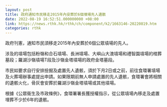 ```yaml
---
layout: post
title: 政府通知市民移走2015年內安葬於6個墳場先人遺骸
date: 2022-08-19 16:52:51.000000000 +08:00
link: https://news.rthk.hk/rthk/ch/component/k2/1663146-20220819.htm
categories: rthk
---
```


政府刊憲，通知市民須移走2015年內安葬於6個公眾墳場的先人。

涉及的墳場包括粉嶺和合石墳場、長洲墳場、大嶼山大澳墳場和禮智園墳場的棺葬墓段；羅湖沙嶺墳場T段及沙嶺金塔墳場的政府金塔墓段。

市民如要求自行安排撿掘及處置先人遺骸，須於下月2日或之前，前往食環署墳場及火葬場辦事處提出申請。如果限期前無人申請處置的先人遺骸，食環署會將相關的遺骸火化，骨灰會安葬於羅湖沙嶺金塔墳場或其他墳場。 

根據《公眾衞生及市政條例》，食環署署長獲授權指示，從公眾墳場內移走及處置埋葬不少於6年的遺骸。
